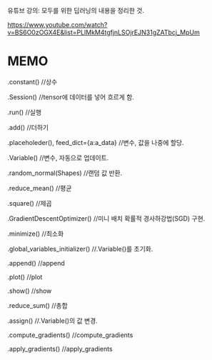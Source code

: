 유튜브 강의: 모두를 위한 딥러닝의 내용을 정리한 것.

https://www.youtube.com/watch?v=BS6O0zOGX4E&list=PLlMkM4tgfjnLSOjrEJN31gZATbcj_MpUm

# MEMO

.constant()				//상수

.Session()				//tensor에 데이터를 넣어 흐르게 함.

.run()					//실행

.add()					//더하기

.placeholeder(), feed_dict={a:a_data}	//변수, 값을 나중에 할당.

.Variable()				//변수, 자동으로 업데이트.

.random_normal(Shapes)			//랜덤 값 반환.

.reduce_mean()				//평균

.square()					//제곱

.GradientDescentOptimizer()		//미니 배치 확률적 경사하강법(SGD) 구현.

.minimize()				//최소화

.global_variables_initializer()		//.Variable()를 초기화.

.append()				//append

.plot()					//plot

.show()					//show

.reduce_sum()				//총합

.assign()					//.Variable()의 값 변경.

.compute_gradients()			//compute_gradients

.apply_gradients()				//apply_gradients
